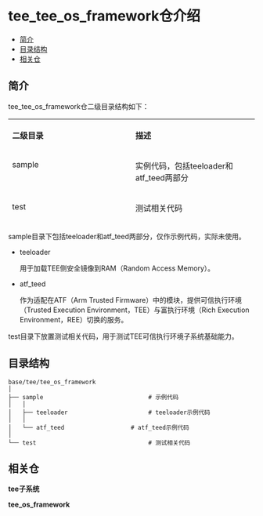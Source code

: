 # tee_tee_os_framework仓介绍<a name="ZH-CN_TOPIC_0000001148528849"></a>

-   [简介](#section11660541593)
-   [目录结构](#section161941989596)
-   [相关仓](#section1371113476307)

## 简介<a name="section11660541593"></a>

tee_tee_os_framework仓二级目录结构如下：

<a name="table2977131081412"></a>
<table><thead align="left"><tr id="row7977610131417"><th class="cellrowborder" valign="top" width="50%" id="mcps1.2.3.1.1"><p id="p18792459121314"><a name="p18792459121314"></a><a name="p18792459121314"></a>二级目录</p>
</th>
<th class="cellrowborder" valign="top" width="50%" id="mcps1.2.3.1.2"><p id="p77921459191317"><a name="p77921459191317"></a><a name="p77921459191317"></a>描述</p>
</th>

<tr id="row6978161091412"><td class="cellrowborder" valign="top" width="50%" headers="mcps1.2.3.1.1 "><p id="p64006181102"><a name="p64006181102"></a><a name="p64006181102"></a>sample</p>
</td>
<td class="cellrowborder" valign="top" width="50%" headers="mcps1.2.3.1.2 "><p id="p7456843192018"><a name="p7456843192018"></a><a name="p7456843192018"></a>实例代码，包括teeloader和atf_teed两部分</p>
</td>
</tr>

<tr id="row6978201031415"><td class="cellrowborder" valign="top" width="50%" headers="mcps1.2.3.1.1 "><p id="p1978910485104"><a name="p1978910485104"></a><a name="p1978910485104"></a>test</p>
</td>
<td class="cellrowborder" valign="top" width="50%" headers="mcps1.2.3.1.2 "><p id="p1059035912204"><a name="p1059035912204"></a><a name="p1059035912204"></a>测试相关代码</p>
</td>
</tr>
</tbody>
</table>

sample目录下包括teeloader和atf_teed两部分，仅作示例代码，实际未使用。
-  teeloader 

    用于加载TEE侧安全镜像到RAM（Random Access Memory）。

-  atf_teed

    作为适配在ATF（Arm Trusted Firmware）中的模块，提供可信执行环境（Trusted Execution Environment，TEE）与富执行环境（Rich Execution Environment，REE）切换的服务。

test目录下放置测试相关代码，用于测试TEE可信执行环境子系统基础能力。

## 目录结构<a name="section161941989596"></a>

```
base/tee/tee_os_framework
│ 
├── sample                              # 示例代码
│   │  
│   ├── teeloader                       # teeloader示例代码
│   │  
│   └── atf_teed                   # atf_teed示例代码
│ 
└── test                                # 测试相关代码
```

## 相关仓<a name="section1371113476307"></a>

**tee子系统**

**tee_os_framework**
